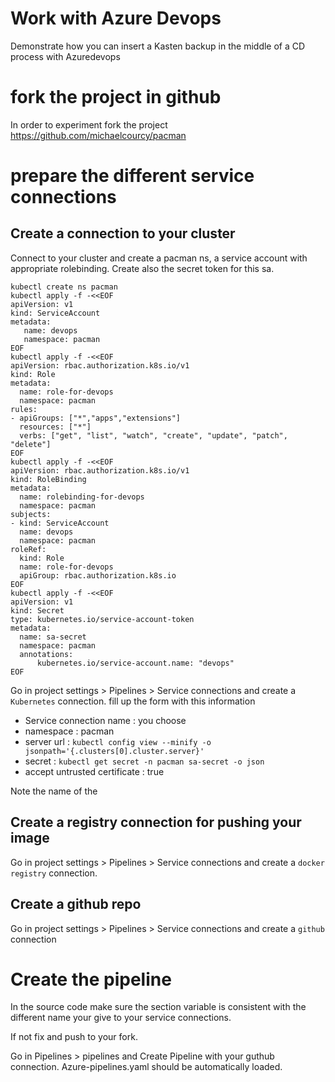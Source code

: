 # Work with Azure Devops

Demonstrate how you can insert a Kasten backup in the middle of a CD process with Azuredevops 

# fork the project in github 

In order to experiment fork the project https://github.com/michaelcourcy/pacman

# prepare the different service connections 

## Create a connection to your cluster 

Connect to your cluster and create a pacman ns, a service account with appropriate rolebinding. 
Create also the secret token for this sa.

```
kubectl create ns pacman
kubectl apply -f -<<EOF
apiVersion: v1
kind: ServiceAccount
metadata:
   name: devops
   namespace: pacman 
EOF
kubectl apply -f -<<EOF
apiVersion: rbac.authorization.k8s.io/v1
kind: Role
metadata:
  name: role-for-devops
  namespace: pacman
rules:
- apiGroups: ["*","apps","extensions"]
  resources: ["*"]
  verbs: ["get", "list", "watch", "create", "update", "patch", "delete"]
EOF
kubectl apply -f -<<EOF
apiVersion: rbac.authorization.k8s.io/v1
kind: RoleBinding
metadata:
  name: rolebinding-for-devops
  namespace: pacman
subjects:
- kind: ServiceAccount
  name: devops
  namespace: pacman
roleRef:
  kind: Role
  name: role-for-devops
  apiGroup: rbac.authorization.k8s.io
EOF
kubectl apply -f -<<EOF
apiVersion: v1
kind: Secret
type: kubernetes.io/service-account-token
metadata:
  name: sa-secret
  namespace: pacman
  annotations:
      kubernetes.io/service-account.name: "devops"
EOF
```


Go in project settings > Pipelines > Service connections and create a `Kubernetes` connection. fill up the form with this information 
- Service connection name : you choose
- namespace : pacman
- server url : `kubectl config view --minify -o jsonpath='{.clusters[0].cluster.server}'`
- secret : `kubectl get secret -n pacman sa-secret -o json`
- accept untrusted certificate : true

Note the name of the 

## Create a registry connection for pushing your image 

Go in project settings > Pipelines > Service connections and create a `docker registry` connection.

## Create a github repo 

Go in project settings > Pipelines > Service connections and create a `github` connection

# Create the pipeline

In the source code make sure the section variable is consistent with the different name your give to your service connections.

If not fix and push to your fork.

Go in Pipelines > pipelines and  Create Pipeline with your guthub connection. Azure-pipelines.yaml should be automatically loaded.



